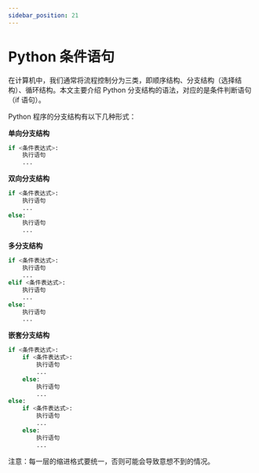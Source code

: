 ```yaml
---
sidebar_position: 21
---
```


# Python 条件语句



在计算机中，我们通常将流程控制分为三类，即顺序结构、分支结构（选择结构）、循环结构。本文主要介绍 Python 分支结构的语法，对应的是条件判断语句（if 语句）。

Python 程序的分支结构有以下几种形式：

**单向分支结构**

```python showLineNumbers
if <条件表达式>:
    执行语句
    ...
```

**双向分支结构**

```python showLineNumbers
if <条件表达式>:
    执行语句
    ...
else:
    执行语句
    ...
```

**多分支结构**

```python showLineNumbers
if <条件表达式>:
    执行语句
    ...
elif <条件表达式>:
    执行语句
    ...
else:
    执行语句
    ...
```

**嵌套分支结构**

```python showLineNumbers
if <条件表达式>:
    if <条件表达式>:
        执行语句
        ...
    else:
        执行语句
        ...
else:
    if <条件表达式>:
        执行语句
        ...
    else:
        执行语句
        ...
```

注意：每一层的缩进格式要统一，否则可能会导致意想不到的情况。

